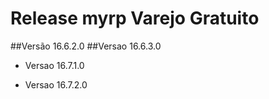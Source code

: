 # Release myrp Varejo Gratuito
##Versão 16.6.2.0
##Versao 16.6.3.0

- Versao 16.7.1.0

- Versao 16.7.2.0
